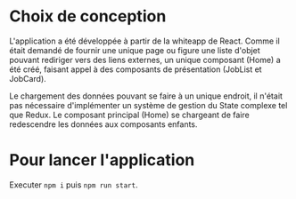 # Choix de conception

L'application a été développée à partir de la whiteapp de React. Comme il était demandé de fournir une unique page ou figure une liste d'objet pouvant rediriger vers des liens externes, un unique composant (Home) a été créé, faisant appel à des composants de présentation (JobList et JobCard).

Le chargement des données pouvant se faire à un unique endroit, il n'était pas nécessaire d'implémenter un système de gestion du State complexe tel que Redux. Le composant principal (Home) se chargeant de faire redescendre les données aux composants enfants.

# Pour lancer l'application

Executer `npm i` puis `npm run start`.
